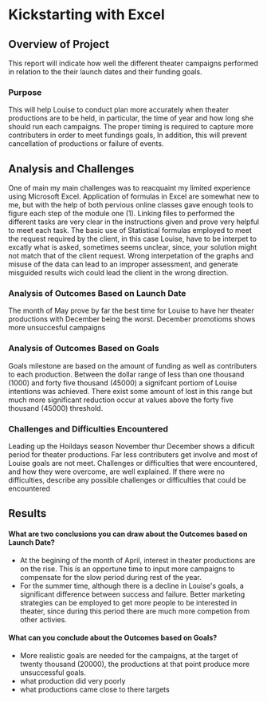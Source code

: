 # Kickstarting with Excel
## Overview of Project
This report will indicate how well the different theater campaigns performed in relation to the their launch dates and their funding goals. 
### Purpose
This will help Louise to conduct plan more accurately when theater productions are to be held, in particular, the time of year and how long she should run each campaigns. The proper timing is required to capture more contributers in order to meet fundings goals, In addition, this will prevent cancellation of productions or failure of events. 
## Analysis and Challenges
One of main my main challenges was to reacquaint my limited experience using Microsoft Excel. Application of formulas in Excel are somewhat new to me, but with the help of both pervious online classes gave enough tools to figure each step of the module one (1). Linking files to performed the different tasks are very clear in the instructions given and prove very helpful to meet each task. The basic use of Statistical formulas employed to meet the request required by the client, in this case Louise, have to be interpet to excatly what is asked, sometimes seems unclear, since, your solution might not match that of the client request. Wrong interpetation of the graphs and misuse of the data can lead to an improper assessment, and generate misguided results wich could lead the client in the wrong direction.
### Analysis of Outcomes Based on Launch Date
The month of May prove by far the best time for Louise to have her theater productions with December being the worst. December promotioms shows more unsuccesful campaigns 
### Analysis of Outcomes Based on Goals
Goals milestone are based on the amount of funding as well as contributers to each production. Between the dollar range of less than one thousand (1000) and forty five thousand (45000) a signifcant portiom of Louise intentions was achieved. There exist some amount of lost in this range but much more significant reduction occur at values above the forty five thousand (45000) threshold.
### Challenges and Difficulties Encountered
Leading up the Hoildays season November thur December shows a dificult period for theater productions. Far less contributers get involve and most of Louise goals are not meet. Challenges or difficulties that were encountered, and how they were overcome, are well explained. If there were no difficulties, describe any possible challenges or difficulties that could be encountered
## Results
#### What are two conclusions you can draw about the Outcomes based on Launch Date?
- At the begining of the month of April, interest in theater productions are on the rise. This is an opportune time to input more campaigns to compensate for the slow period during rest of the year. 
- For the summer time, although there is a decline in Louise's goals, a significant difference between success and failure. Better marketing strategies can be employed to get more people to be interested in theater, since during this period there are much more competion from other activies.
#### What can you conclude about the Outcomes based on Goals?
- More realistic goals are needed for the campaigns, at the target of twenty thousand (20000), the productions at that point produce more unsuccessful goals. 
- what production did very poorly
- what productions came close to there targets
